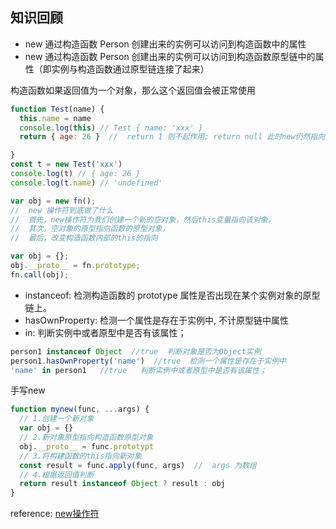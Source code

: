 ## 知识回顾

- new 通过构造函数 Person 创建出来的实例可以访问到构造函数中的属性
- new 通过构造函数 Person 创建出来的实例可以访问到构造函数原型链中的属性（即实例与构造函数通过原型链连接了起来）

构造函数如果返回值为一个对象，那么这个返回值会被正常使用
```js
function Test(name) {
  this.name = name
  console.log(this) // Test { name: 'xxx' }
  return { age: 26 }  //  return 1 则不起作用; return null 此时new仍然指向实例对象

}
const t = new Test('xxx')
console.log(t) // { age: 26 }
console.log(t.name) // 'undefined'
```

```js
var obj = new fn();
//  new 操作符到底做了什么
//  首先，new操作符为我们创建一个新的空对象，然后this变量指向该对象，
//  其次，空对象的原型指向函数的原型对象，
//  最后，改变构造函数内部的this的指向

var obj = {};
obj.__proto__ = fn.prototype;
fn.call(obj);
```

- instanceof: 检测构造函数的 prototype 属性是否出现在某个实例对象的原型链上。
- hasOwnProperty: 检测一个属性是存在于实例中, 不计原型链中属性
- in: 判断实例中或者原型中是否有该属性；

```js
person1 instanceof Object  //true  判断对象是否为Object实例
person1.hasOwnProperty('name')  //true  检测一个属性是存在于实例中
'name' in person1   //true   判断实例中或者原型中是否有该属性；
```

手写new
```js
function mynew(func, ...args) {
  // 1.创建一个新对象
  var obj = {}
  // 2.新对象原型指向构造函数原型对象
  obj.__proto__ = func.prototypt
  // 3.将构建函数的this指向新对象
  const result = func.apply(func, args)  //  args 为数组
  // 4.根据返回值判断
  return result instanceof Object ? result : obj
}
```

reference: [new操作符](https://vue3js.cn/interview/JavaScript/new.html#%E4%B8%80%E3%80%81%E6%98%AF%E4%BB%80%E4%B9%88)